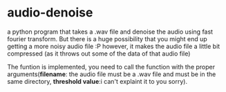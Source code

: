 # audio-denoise

a python program that takes a .wav file and denoise the audio using fast fourier transform. But there is a huge possibility that you might end up getting a more noisy audio file :P however, it makes the audio file a little bit compressed (as it throws out some of the data of that audio file)

The funtion is implemented, you need to call the function with the proper arguments(**filename**: the audio file must be a .wav file and must be in the same directory,                                                                                     **threshold value**:i can't explaint it to you sorry).
